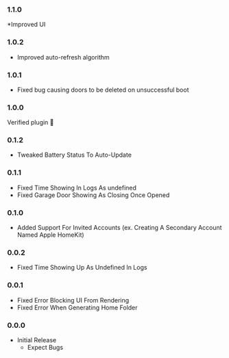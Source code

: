 ### 1.1.0 
*Improved UI


### 1.0.2 
* Improved auto-refresh algorithm


### 1.0.1 
* Fixed bug causing doors to be deleted on unsuccessful boot


### 1.0.0 
Verified plugin 🎉


### 0.1.2 
* Tweaked Battery Status To Auto-Update


### 0.1.1 
* Fixed Time Showing In Logs As undefined
* Fixed Garage Door Showing As Closing Once Opened


### 0.1.0 
* Added Support For Invited Accounts (ex. Creating A Secondary Account Named Apple HomeKit)


### 0.0.2 
* Fixed Time Showing Up As Undefined In Logs


### 0.0.1 
* Fixed Error Blocking UI From Rendering
* Fixed Error When Generating Home Folder


### 0.0.0 
* Initial Release
     - Expect Bugs
